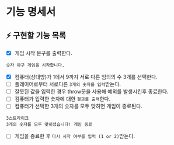 # 기능 명세서

## ⚡ 구현할 기능 목록
- [x]  게임 시작 문구를 출력한다.
  ```
  숫자 야구 게임을 시작합니다.
  ```
- [x]  컴퓨터(상대방)가 1에서 9까지 서로 다른 임의의 수 3개를 선택한다.
- [ ]  플레이어로부터 서로다른 `3개의 숫자를 입력`받는다.
- [ ]  잘못된 값을 입력한 경우 throw문을 사용해 예외를 발생시킨후 종료한다.
- [ ]  컴퓨터가 입력한 숫자에 대한 `결과를 출력`한다.
- [ ]  컴퓨터가 선택한 3개의 숫자를 모두 맞히면 게임이 종료된다.
  ```
  3스트라이크
  3개의 숫자를 모두 맞히셨습니다! 게임 종료
  ```
- [ ]  게임을 종료한 후 `다시 시작 여부를 입력 (1 or 2)`받는다.